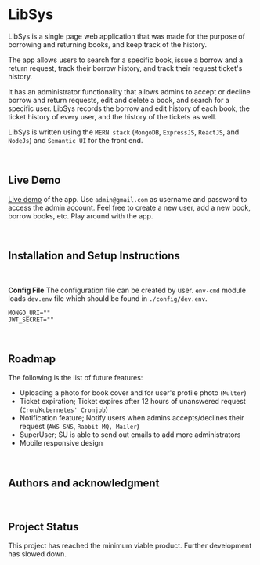 # LibSys
LibSys is a single page web application that was made for the purpose of borrowing and returning books, and keep track of the history.

The app allows users to search for a specific book, issue a borrow and a return request, track their borrow history, and track their request ticket's history.

It has an administrator functionality that allows admins to accept or decline borrow and return requests, edit and delete a book, and search for a specific user. LibSys records the borrow and edit history of each book, the ticket history of every user, and the history of the tickets as well. 

LibSys is written using the `MERN stack` (`MongoDB`, `ExpressJS`, `ReactJS`, and `NodeJs`) and `Semantic UI` for the front end.

<br>

## Live Demo
[Live demo](joshking-libsys.herokuapp.com) of the app. Use `admin@gmail.com` as username and password to access the admin account. Feel free to create a new user, add a new book, borrow books, etc. Play around with the app.

<br>

## Installation and Setup Instructions


<br>

__Config File__
The configuration file can be created by user. `env-cmd` module loads `dev.env` file which should be found in `./config/dev.env`.
```
MONGO_URI=""
JWT_SECRET=""
```

<br>

## Roadmap
The following is the list of future features:
* Uploading a photo for book cover and for user's profile photo (`Multer`)
* Ticket expiration; Ticket expires after 12 hours of unanswered request (`Cron`/`Kubernetes' Cronjob`)
* Notification feature; Notify users when admins accepts/declines their request (`AWS SNS`, `Rabbit MQ, Mailer`)
* SuperUser; SU is able to send out emails to add more administrators
* Mobile responsive design

<br>

## Authors and acknowledgment

<br>

## Project Status
This project has reached the minimum viable product. Further development has slowed down. 
